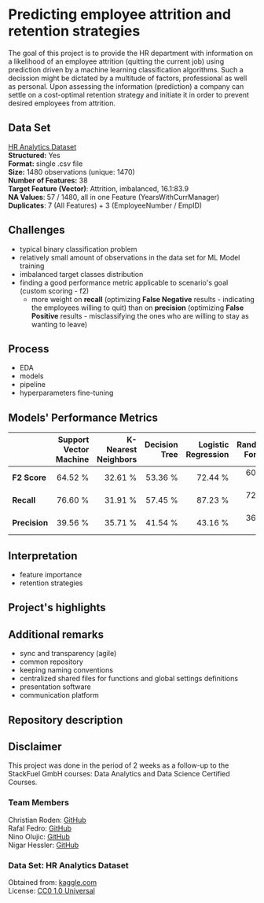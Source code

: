 # Predicting employee attrition and retention strategies
The goal of this project is to provide the HR department with information on a likelihood of an employee attrition (quitting the current job) using prediction driven by a machine learning classification algorithms.
Such a decission might be dictated by a multitude of factors, professional as well as personal.
Upon assessing the information (prediction) a company can settle on a cost-optimal retention strategy and initiate it in order to prevent desired employees from attrition.

## Data Set

[HR Analytics Dataset](https://www.kaggle.com/datasets/saadharoon27/hr-analytics-dataset/data)\
**Structured:** Yes\
**Format:** single .csv file\
**Size:** 1480 observations (unique: 1470)\
**Number of Features:** 38\
**Target Feature (Vector)**: Attrition, imbalanced, 16.1:83.9\
**NA Values**: 57 / 1480, all in one Feature (YearsWithCurrManager)\
**Duplicates**: 7 (All Features) + 3 (EmployeeNumber / EmpID)

## Challenges

- typical binary classification problem
- relatively small amount of observations in the data set for ML Model training
- imbalanced target classes distribution
- finding a good performance metric applicable to scenario's goal (custom scoring - f2)
  - more weight on **recall** (optimizing **False Negative** results - indicating the employees willing to quit) than on **precision** (optimizing **False Positive** results - misclassifying the ones who are willing to stay as wanting to leave)

## Process
- EDA
- models
- pipeline
- hyperparameters fine-tuning

## Models' Performance Metrics

|  | Support Vector Machine | K-Nearest Neighbors | Decision Tree | Logistic Regression | Random Forest | XGBoost |
| :--- | ---: | ---: | ---: | ---: | ---: | ---: |
| **F2 Score** | 64.52 % | 32.61 % | 53.36 % | 72.44 % | 60.50 % | 62.16 % |
| **Recall** | 76.60 % | 31.91 % | 57.45 % | 87.23 % | 72.34 % | 48.94 % |
| **Precision** | 39.56 % | 35.71 % | 41.54 % | 43.16 % | 36.56 % | 85.19 % |

## Interpretation
- feature importance
- retention strategies

## Project's highlights

## Additional remarks
- sync and transparency (agile)
- common repository
- keeping naming conventions
- centralized shared files for functions and global settings definitions
- presentation software
- communication platform

## Repository description

## Disclaimer
This project was done in the period of 2 weeks as a follow-up to the StackFuel GmbH courses: Data Analytics and Data Science Certified Courses.

### Team Members
Christian Roden: [GitHub](https://github.com/christianroden)\
Rafal Fedro: [GitHub](https://github.com/RafalFedro)\
Nino Olujic: [GitHub](https://github.com/Niprogram)\
Nigar Hessler: [GitHub](https://github.com/Nigar-Hessler)

### Data Set: HR Analytics Dataset
Obtained from: [kaggle.com](https://www.kaggle.com/datasets/saadharoon27/hr-analytics-dataset/data)\
License: [CC0 1.0 Universal](https://creativecommons.org/publicdomain/zero/1.0/)
